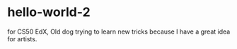 # hello-world-2
for CS50 EdX, 
Old dog trying to learn new tricks
because I have a great idea for artists.
